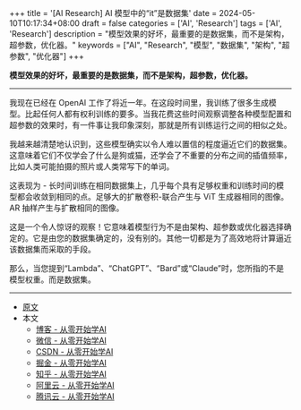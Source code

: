 +++
title = '[AI Research] AI 模型中的“it”是数据集'
date = 2024-05-10T10:17:34+08:00
draft = false
categories = ['AI', 'Research']
tags = ['AI', 'Research']
description = "模型效果的好坏，最重要的是数据集，而不是架构，超参数，优化器。"
keywords = ["AI", "Research", "模型", "数据集", "架构", "超参数", "优化器"]
+++

**模型效果的好坏，最重要的是数据集，而不是架构，超参数，优化器。**

---

我现在已经在 OpenAI 工作了将近一年。在这段时间里，我训练了很多生成模型。比起任何人都有权利训练的要多。当我花费这些时间观察调整各种模型配置和超参数的效果时，有一件事让我印象深刻，那就是所有训练运行之间的相似之处。

我越来越清楚地认识到，这些模型确实以令人难以置信的程度逼近它们的数据集。这意味着它们不仅学会了什么是狗或猫，还学会了不重要的分布之间的插值频率，比如人类可能拍摄的照片或人类常写下的单词。

这表现为 - 长时间训练在相同数据集上，几乎每个具有足够权重和训练时间的模型都会收敛到相同的点。足够大的扩散卷积-联合产生与 ViT 生成器相同的图像。AR 抽样产生与扩散相同的图像。

这是一个令人惊讶的观察！它意味着模型行为不是由架构、超参数或优化器选择确定的。它是由您的数据集确定的，没有别的。其他一切都是为了高效地将计算逼近该数据集而采取的手段。

那么，当您提到“Lambda”、“ChatGPT”、“Bard”或“Claude”时，您所指的不是模型权重。而是数据集。

---

- [原文](https://nonint.com/2023/06/10/the-it-in-ai-models-is-the-dataset/)
- 本文
    - [博客 - 从零开始学AI](https://blog.aihub2022.top/post/ai-research-the-it-in-ai-models-is-the-dataset/)
    - [微信 - 从零开始学AI](https://mp.weixin.qq.com/s?__biz=MzA3MDIyNTgzNA==&mid=2649977011&idx=1&sn=33e2a53e3e08fcd82fc878b495cefa51&chksm=86c7ca76b1b04360fb5f31c688c2a143fe0ec6e6b0a7185a379bc203f2c80119d5b2bf632618#rd)
    - [CSDN - 从零开始学AI](https://blog.csdn.net/mahone3297/article/details/138657435)
    - [掘金 - 从零开始学AI](https://juejin.cn/post/7366948087128817700)
    - [知乎 - 从零开始学AI](https://zhuanlan.zhihu.com/p/696934253)
    - [阿里云 - 从零开始学AI](https://developer.aliyun.com/article/1504718)
    - [腾讯云 - 从零开始学AI](https://cloud.tencent.com/developer/article/2416239)
